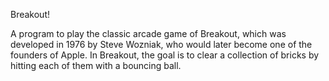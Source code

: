 
Breakout!

A program to play the classic arcade game of Breakout, which
was developed in 1976 by Steve Wozniak, who would later become one of the founders 
of Apple. In Breakout, the goal is to clear a collection of bricks by hitting each of them with 
a bouncing ball.


